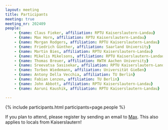 ```yaml
---
layout: meeting
title: Participants
meeting: true
meeting_nr: 202409
people:
    - {name: Claus Fieker, affiliation: RPTU Kaiserslautern-Landau}
    - {name: Max Horn, affiliation: RPTU Kaiserslautern-Landau}
    - {name: Morgan Rodgers, affiliation: RPTU Kaiserslautern-Landau}
    - {name: Friedrich Günther, affiliation: Saarland University}
    - {name: Martin Bies, affiliation: RPTU Kaiserslautern-Landau}
    - {name: Mikelis Mikelsons, affiliation: RPTU Kaiserslautern-Landau}
    - {name: Thomas Breuer, affiliation: RWTH Aachen University}
    - {name: Sreevatsa Sasisekar, affiliation: RPTU Kaiserslautern-Landau}
    - {name: Torben Wiedemann, affiliation: Universität Gießen}
    - {name: Antony Della Vecchia, affiliation: TU Berlin}
    - {name: Fabian Lenzen, affiliation: TU Berlin}
    - {name: John Abbott, affiliation: RPTU Kaiserslautern-Landau}
    - {name: Aaruni Kaushik, affiliation: RPTU Kaiserslautern-Landau}

---
```


{% include participants.html participants=page.people %}

If you plan to attend, please register by sending an email
to [Max](mailto:mhorn@rptu.de).
This also applies to locals from Kaiserslautern!
